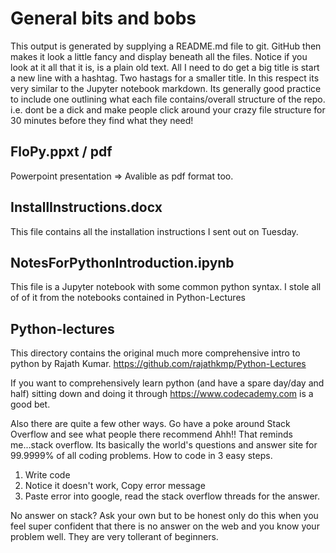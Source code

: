 
# General bits and bobs 

 This output is generated by supplying a README.md file to git. GitHub then makes it look a little fancy and display beneath all the files. Notice if you look at it all that it is, is a plain old text. All I need to do get a big title is start a new line with a hashtag. Two hastags for a smaller title. In this respect its very similar to the Jupyter notebook markdown.
 Its generally good practice to include one outlining what each file contains/overall structure of the repo. i.e. dont be a dick and make people click around your crazy file structure for 30 minutes before they find what they need! 

## FloPy.ppxt / pdf
Powerpoint presentation => Avalible as pdf format too.

## InstallInstructions.docx

This file contains all the installation instructions I sent out on Tuesday.

## NotesForPythonIntroduction.ipynb

This file is a Jupyter notebook with some common python syntax. I stole all of of it from the notebooks contained in Python-Lectures

## Python-lectures

This directory contains the original much more comprehensive intro to python by Rajath Kumar. https://github.com/rajathkmp/Python-Lectures   

If you want to comprehensively learn python (and have a spare day/day and half) sitting down and doing it through https://www.codecademy.com is a good bet.

Also there are quite a few other ways. Go have a poke around Stack Overflow and see what people there recommend
Ahh!! That reminds me...stack overflow. Its basically the world's questions and answer site for 99.9999% of all coding problems. How to code in 3 easy steps.

1. Write code
2. Notice it doesn't work, Copy error message
3. Paste error into google, read the stack overflow threads for the answer.

No answer on stack? Ask your own but to be honest only do this when you feel super confident that there is no answer on the web and you know your problem well. They are very tollerant of beginners.




